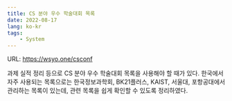 ```yaml
---
title: CS 분야 우수 학술대회 목록
date: 2022-08-17
lang: ko-kr
tags:
    - System
---
```


URL: <https://wsyo.one/csconf>

과제 실적 정리 등으로 CS 분야 우수 학술대회 목록을 사용해야 할 때가 있다.
한국에서 자주 사용되는 목록으로는 한국정보과학회, BK21플러스, KAIST, 서울대, 포항공대에서 관리하는 목록이 있는데,
관련 목록을 쉽게 확인할 수 있도록 정리하였다.
